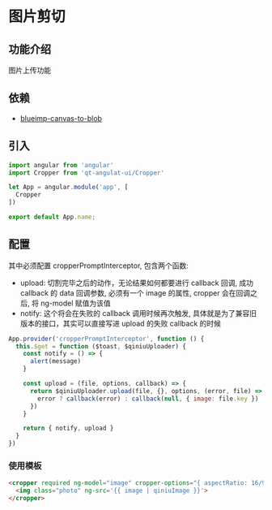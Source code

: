 # 图片剪切

## 功能介绍

图片上传功能

## 依赖

- [blueimp-canvas-to-blob](https://github.com/riaan53/meteor-blueimp-canvas-to-blob)

## 引入

```javascript
import angular from 'angular'
import Cropper from 'qt-angulat-ui/Cropper'

let App = angular.module('app', [
  Cropper
])

export default App.name;
```

## 配置

其中必须配置 cropperPromptInterceptor, 包含两个函数:
  - upload: 切割完毕之后的动作，无论结果如何都要进行 callback 回调,  成功 callback 的 data 回调参数, 必须有一个 image 的属性,  cropper 会在回调之后, 将 ng-model 赋值为该值
  - notify: 这个将会在失败的 callback 调用时候再次触发, 具体就是为了兼容旧版本的接口，其实可以直接写进 upload 的失败 callback 的时候

```javascript
App.provider('cropperPromptInterceptor', function () {
  this.$get = function ($toast, $qiniuUploader) {
    const notify = () => {
      alert(message)
    }

    const upload = (file, options, callback) => {
      return $qiniuUploader.upload(file, {}, options, (error, file) => {
        error ? callback(error) : callback(null, { image: file.key })
      })
    }

    return { notify, upload }
  }
})
```

### 使用模板

```html
<cropper required ng-model="image" cropper-options="{ aspectRatio: 16/9, viewMode: 2 }">
  <img class="photo" ng-src='{{ image | qiniuImage }}'>
</cropper>
```

